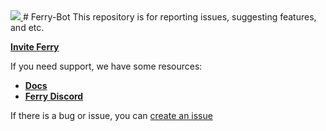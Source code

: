 <a href="https://top.gg/bot/941859797551177809">
  <img src="https://top.gg/api/widget/941859797551177809.svg">
</a>
# Ferry-Bot
This repository is for reporting issues, suggesting features, and etc.

**[Invite Ferry](https://ferry.cf/invite)**

If you need support, we have some resources:
- **[Docs](https://docs.ferry.cf)**
- **[Ferry Discord](https://ferry.cf/support)**

If there is a bug or issue, you can [create an issue](https://github.com/treeot/Ferry-bot/issues/new?assignees=labels=question&title=+Other%3A+)
